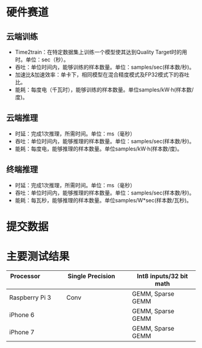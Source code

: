 # 硬件赛道

## 云端训练
- Time2train：在特定数据集上训练一个模型使其达到Quality Target时的用时。单位：sec（秒）。
- 吞吐：单位时间内，能够训练的样本数量。单位：samples/sec(样本数/秒)。
- 加速比&加速效率：单卡下，相同模型在混合精度模式及FP32模式下的吞吐比。
- 能耗：每度电（千瓦时），能够训练的样本数量。单位samples/kW·h(样本数/度)。

## 云端推理
- 时延：完成1次推理，所需时间。单位：ms（毫秒）
- 吞吐：单位时间内，能够推理的样本数量。单位：samples/sec(样本数/秒)。
- 能耗：每度电，能够推理的样本数量。单位samples/kW·h(样本数/度)。

## 终端推理
- 时延：完成1次推理，所需时间。单位：ms（毫秒）
- 吞吐：单位时间内，能够推理的样本数量。单位：samples/sec(样本数/秒)。
- 能耗：每瓦秒，能够推理的样本数量。单位samples/W*sec(样本数/瓦秒)。

# 提交数据

# 主要测试结果

| Processor                  | Single Precision             | Int8 inputs/32 bit math | 
|-----------------------|------------------|-----------------------|
| Raspberry Pi 3        | Conv                         | GEMM, Sparse GEMM               |
| iPhone 6              |                              | GEMM, Sparse GEMM               |
| iPhone 7              |                              | GEMM, Sparse GEMM               |
